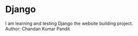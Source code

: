 # Django
I am learning and testing Django the website building project.
<br>
Author: Chandan Kumar Pandit
